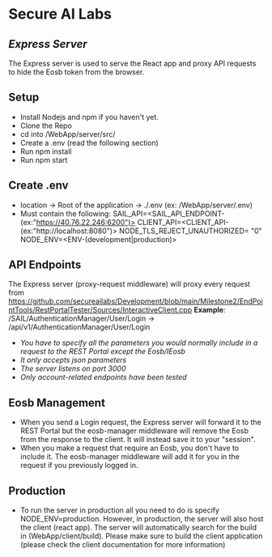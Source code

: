 # Secure AI Labs

## _Express Server_

The Express server is used to serve the React app and proxy API requests to hide the Eosb token from the browser.

## Setup

- Install Nodejs and npm if you haven't yet.
- Clone the Repo
- cd into /WebApp/server/src/
- Create a .env (read the following section)
- Run npm install
- Run npm start

## Create .env

- location -> Root of the application -> ./.env (ex: /WebApp/server/.env)
- Must contain the following:
  SAIL_API=<SAIL_API_ENDPOINT-(ex:"https://40.76.22.246:6200")>
  CLIENT_API=<CLIENT_API-(ex:"http://localhost:8080")>
  NODE_TLS_REJECT_UNAUTHORIZED= "0"
  NODE_ENV=<ENV-(development|production)>

## API Endpoints

The Express server (proxy-request middleware) will proxy every request from https://github.com/secureailabs/Development/blob/main/Milestone2/EndPointTools/RestPortalTester/Sources/InteractiveClient.cpp
**Example**: /SAIL/AuthenticationManager/User/Login -> /api/v1/AuthenticationManager/User/Login

- _You have to specify all the parameters you would normally include in a request to the REST Portal except the Eosb/IEosb_
- _It only accepts json parameters_
- _The server listens on port 3000_
- _Only account-related endpoints have been tested_

## Eosb Management

- When you send a Login request, the Express server will forward it to the REST Portal but the eosb-manager middleware will remove the Eosb from the response to the client. It will instead save it to your "session".
- When you make a request that require an Eosb, you don't have to include it. The eosb-manager middleware will add it for you in the request if you previously logged in.

## Production

- To run the server in production all you need to do is specify NODE_ENV=production. However, in production, the server will also host the client (react app). The server will automatically search for the build in (WebApp/client/build). Please make sure to build the client application (please check the client documentation for more information)
